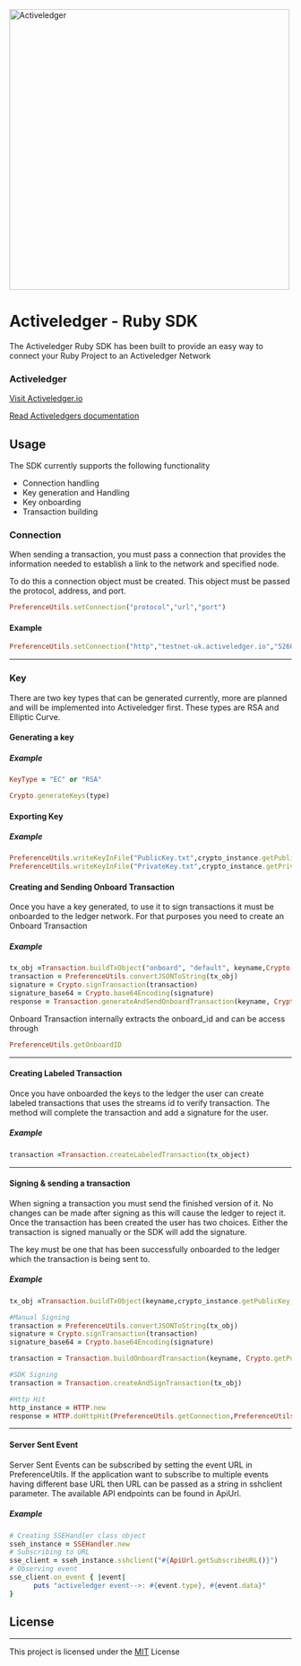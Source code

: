 <img src="https://www.activeledger.io/wp-content/uploads/2018/09/Asset-23.png" alt="Activeledger" width="500"/>

# Activeledger - Ruby SDK

The Activeledger Ruby SDK has been built to provide an easy way to connect your Ruby Project to an Activeledger Network

### Activeledger

[Visit Activeledger.io](https://activeledger.io/)

[Read Activeledgers documentation](https://github.com/activeledger/activeledger)


## Usage

The SDK currently supports the following functionality

- Connection handling
- Key generation and Handling
- Key onboarding
- Transaction building

### Connection

When sending a transaction, you must pass a connection that provides the information needed to establish a link to the network and specified node.

To do this a connection object must be created. This object must be passed the protocol, address, and port.

```Ruby
PreferenceUtils.setConnection("protocol","url","port")
```
#### Example
```Ruby
PreferenceUtils.setConnection("http","testnet-uk.activeledger.io","5260")
```

---

### Key

There are two key types that can be generated currently, more are planned and will be implemented into Activeledger first. These types are RSA and Elliptic Curve.

#### Generating a key


##### Example

```Ruby
KeyType = "EC" or "RSA"

Crypto.generateKeys(type)
```

#### Exporting Key


##### Example

```Ruby
PreferenceUtils.writeKeyInFile("PublicKey.txt",crypto_instance.getPublicKey)
PreferenceUtils.writeKeyInFile("PrivateKey.txt",crypto_instance.getPrivateKey)
```


#### Creating and Sending Onboard Transaction

Once you have a key generated, to use it to sign transactions it must be onboarded to the ledger network. For that purposes you need to create an Onboard Transaction

##### Example

```Ruby
tx_obj =Transaction.buildTxObject("onboard", "default", keyname,Crypto.getPublicKey,type)
transaction = PreferenceUtils.convertJSONToString(tx_obj)
signature = Crypto.signTransaction(transaction)
signature_base64 = Crypto.base64Encoding(signature)
response = Transaction.generateAndSendOnboardTransaction(keyname, Crypto.getPublicKey, type ,signature_base64)
```

Onboard Transaction internally extracts the onboard_id and can be access through

```Ruby
PreferenceUtils.getOnboardID
```
---


#### Creating Labeled Transaction

Once you have onboarded the keys to the ledger the user can create labeled transactions that uses the streams id to verify transaction. The method will complete the transaction and add a signature for the user.

##### Example

```Ruby
transaction =Transaction.createLabeledTransaction(tx_object)
```
---


#### Signing & sending a transaction

When signing a transaction you must send the finished version of it. No changes can be made after signing as this will cause the ledger to reject it.
Once the transaction has been created the user has two choices. Either the transaction is signed manually or the SDK will add the signature.

The key must be one that has been successfully onboarded to the ledger which the transaction is being sent to.

##### Example

```Ruby
tx_obj =Transaction.buildTxObject(keyname,crypto_instance.getPublicKey,type)

#Manual Signing
transaction = PreferenceUtils.convertJSONToString(tx_obj)
signature = Crypto.signTransaction(transaction)
signature_base64 = Crypto.base64Encoding(signature)

transaction = Transaction.buildOnboardTransaction(keyname, Crypto.getPublicKey, type ,signature_base64)

#SDK Signing
transaction = Transaction.createAndSignTransaction(tx_obj)

#Http Hit
http_instance = HTTP.new
response = HTTP.doHttpHit(PreferenceUtils.getConnection,PreferenceUtils.convertJSONToString(transaction))
```
---


#### Server Sent Event

Server Sent Events can be subscribed by setting the event URL in PreferenceUtils. If the application want to subscribe to multiple events having different base URL then URL can be passed as a string in sshclient parameter. The available API endpoints can be found in ApiUrl.

##### Example

```Ruby
# Creating SSEHandler class object
sseh_instance = SSEHandler.new
# Subscribing to URL
sse_client = sseh_instance.sshclient("#{ApiUrl.getSubscribeURL()}")
# Observing event
sse_client.on_event { |event|
      puts "activeledger event-->: #{event.type}, #{event.data}"
}
```
## License

---

This project is licensed under the [MIT](https://github.com/activeledger/SDK-Ruby/blob/master/LICENSE) License


